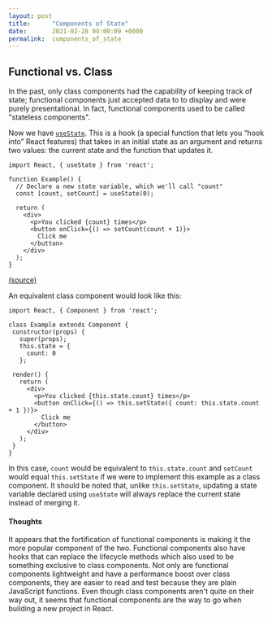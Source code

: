 ```yaml
---
layout: post
title:      "Components of State"
date:       2021-02-28 04:00:09 +0000
permalink:  components_of_state
---
```


## Functional vs. Class
In the past, only class components had the capability of keeping track of state; functional components just accepted data to to display and were purely presentational. In fact, functional components used to be called "stateless components".

Now we have [`useState`](https://reactjs.org/docs/hooks-state.html). This is a hook (a special function that lets you “hook into” React features) that takes in an initial state as an argument and returns two values: the current state and the function that updates it. 

```
import React, { useState } from 'react';

function Example() {
  // Declare a new state variable, which we'll call "count"
  const [count, setCount] = useState(0);

  return (
    <div>
      <p>You clicked {count} times</p>
      <button onClick={() => setCount(count + 1)}>
        Click me
      </button>
    </div>
  );
}
```
[(source)](https://reactjs.org/docs/hooks-state.html)

An equivalent class component would look like this:
```
import React, { Component } from 'react';

class Example extends Component {
 constructor(props) {
   super(props);
   this.state = {
     count: 0
   };

 render() {
   return (
     <div>
       <p>You clicked {this.state.count} times</p>
       <button onClick={() => this.setState({ count: this.state.count + 1 })}>
         Click me
       </button>
     </div>
   );
 }
}
```

In this case, `count` would be equivalent to `this.state.count` and `setCount` would equal `this.setState` if we were to implement this example as a class component. It should be noted that, unlike `this.setState`, updating a state variable declared using `useState` will always replace the current state instead of merging it.


#### Thoughts
It appears that the fortification of functional components is making it the more popular component of the two. Functional components also have hooks that can replace the lifecycle methods which also used to be something exclusive to class components.
Not only are functional components lightweight and have a performance boost over class components, they are easier to read and test because they are plain JavaScript functions. Even though class components aren't quite on their way out, it seems that functional components are the way to go when building a new project in React.

